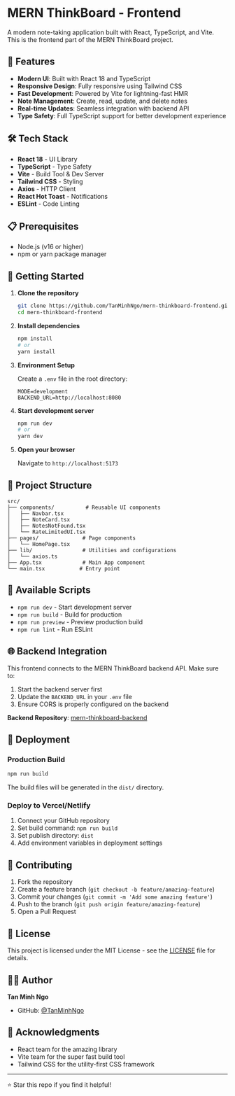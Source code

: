 # MERN ThinkBoard - Frontend

A modern note-taking application built with React, TypeScript, and Vite. This is the frontend part of the MERN ThinkBoard project.

## 🚀 Features

- **Modern UI**: Built with React 18 and TypeScript
- **Responsive Design**: Fully responsive using Tailwind CSS
- **Fast Development**: Powered by Vite for lightning-fast HMR
- **Note Management**: Create, read, update, and delete notes
- **Real-time Updates**: Seamless integration with backend API
- **Type Safety**: Full TypeScript support for better development experience

## 🛠️ Tech Stack

- **React 18** - UI Library
- **TypeScript** - Type Safety
- **Vite** - Build Tool & Dev Server
- **Tailwind CSS** - Styling
- **Axios** - HTTP Client
- **React Hot Toast** - Notifications
- **ESLint** - Code Linting

## 📋 Prerequisites

- Node.js (v16 or higher)
- npm or yarn package manager

## 🚀 Getting Started

1. **Clone the repository**
   ```bash
   git clone https://github.com/TanMinhNgo/mern-thinkboard-frontend.git
   cd mern-thinkboard-frontend
   ```

2. **Install dependencies**
   ```bash
   npm install
   # or
   yarn install
   ```

3. **Environment Setup**
   
   Create a `.env` file in the root directory:
   ```env
   MODE=development
   BACKEND_URL=http://localhost:8080
   ```

4. **Start development server**
   ```bash
   npm run dev
   # or
   yarn dev
   ```

5. **Open your browser**
   
   Navigate to `http://localhost:5173`

## 📁 Project Structure

```
src/
├── components/          # Reusable UI components
│   ├── Navbar.tsx
│   ├── NoteCard.tsx
│   ├── NotesNotFound.tsx
│   └── RateLimitedUI.tsx
├── pages/              # Page components
│   └── HomePage.tsx
├── lib/                # Utilities and configurations
│   └── axios.ts
├── App.tsx             # Main App component
└── main.tsx           # Entry point
```

## 🔧 Available Scripts

- `npm run dev` - Start development server
- `npm run build` - Build for production
- `npm run preview` - Preview production build
- `npm run lint` - Run ESLint

## 🌐 Backend Integration

This frontend connects to the MERN ThinkBoard backend API. Make sure to:

1. Start the backend server first
2. Update the `BACKEND_URL` in your `.env` file
3. Ensure CORS is properly configured on the backend

**Backend Repository**: [mern-thinkboard-backend](https://github.com/TanMinhNgo/mern-thinkboard-backend)

## 🚀 Deployment

### Production Build

```bash
npm run build
```

The build files will be generated in the `dist/` directory.

### Deploy to Vercel/Netlify

1. Connect your GitHub repository
2. Set build command: `npm run build`
3. Set publish directory: `dist`
4. Add environment variables in deployment settings

## 🤝 Contributing

1. Fork the repository
2. Create a feature branch (`git checkout -b feature/amazing-feature`)
3. Commit your changes (`git commit -m 'Add some amazing feature'`)
4. Push to the branch (`git push origin feature/amazing-feature`)
5. Open a Pull Request

## 📝 License

This project is licensed under the MIT License - see the [LICENSE](LICENSE) file for details.

## 👨‍💻 Author

**Tan Minh Ngo**
- GitHub: [@TanMinhNgo](https://github.com/TanMinhNgo)

## 🙏 Acknowledgments

- React team for the amazing library
- Vite team for the super fast build tool
- Tailwind CSS for the utility-first CSS framework

---

⭐ Star this repo if you find it helpful!
